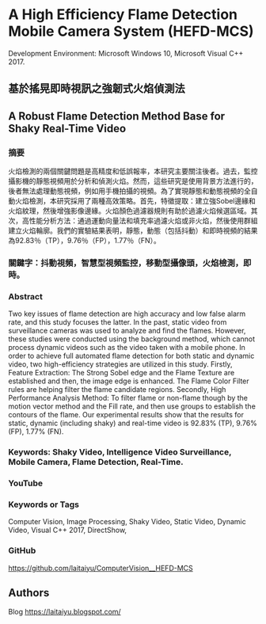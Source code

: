 # A High Efficiency Flame Detection Mobile Camera System (HEFD-MCS)

Development Environment: Microsoft Windows 10, Microsoft Visual C++ 2017.

## 基於搖晃即時視訊之強韌式火焰偵測法
## A Robust Flame Detection Method Base for Shaky Real-Time Video

### 摘要
火焰檢測的兩個關鍵問題是高精度和低誤報率，本研究主要關注後者。過去，監控攝影機的靜態視頻用於分析和偵測火焰。然而，這些研究是使用背景方法進行的，後者無法處理動態視頻，例如用手機拍攝的視頻。為了實現靜態和動態視頻的全自動火焰檢測，本研究採用了兩種高效策略。首先，特徵提取：建立強Sobel邊緣和火焰紋理，然後增強影像邊緣。火焰顏色過濾器規則有助於過濾火焰候選區域。其次，高性能分析方法：通過運動向量法和填充率過濾火焰或非火焰，然後使用群組建立火焰輪廓。我們的實驗結果表明，靜態，動態（包括抖動）和即時視頻的結果為92.83％（TP），9.76％（FP），1.77％（FN）。
### 關鍵字：抖動視頻，智慧型視頻監控，移動型攝像頭，火焰檢測，即時。

### Abstract
Two key issues of flame detection are high accuracy and low false alarm rate, and this study focuses the latter. In the past, static video from surveillance cameras was used to analyze and find the flames. However, these studies were conducted using the background method, which cannot process dynamic videos such as the video taken with a mobile phone. In order to achieve full automated flame detection for both static and dynamic video, two high-efficiency strategies are utilized in this study. Firstly, Feature Extraction: The Strong Sobel edge and the Flame Texture are established and then, the image edge is enhanced. The Flame Color Filter rules are helping filter the flame candidate regions. Secondly, High Performance Analysis Method: To filter flame or non-flame though by the motion vector method and the Fill rate, and then use groups to establish the contours of the flame. Our experimental results show that the results for static, dynamic (including shaky) and real-time video is 92.83% (TP), 9.76% (FP), 1.77% (FN).
### Keywords: Shaky Video, Intelligence Video Surveillance, Mobile Camera, Flame Detection, Real-Time.

### YouTube


### Keywords or Tags
Computer Vision, Image Processing, Shaky Video, Static Video, Dynamic Video, Visual C++ 2017, DirectShow, 

### GitHub
https://github.com/laitaiyu/ComputerVision__HEFD-MCS

## Authors
Blog
https://laitaiyu.blogspot.com/

